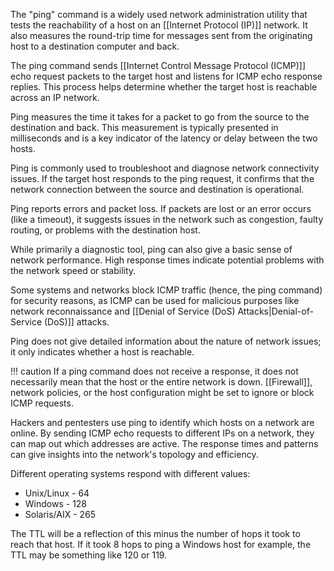 The "ping" command is a widely used network administration utility that tests the reachability of a host on an [[Internet Protocol (IP)]] network. It also measures the round-trip time for messages sent from the originating host to a destination computer and back.

The ping command sends [[Internet Control Message Protocol (ICMP)]] echo request packets to the target host and listens for ICMP echo response replies. This process helps determine whether the target host is reachable across an IP network.

Ping measures the time it takes for a packet to go from the source to the destination and back. This measurement is typically presented in milliseconds and is a key indicator of the latency or delay between the two hosts.

Ping is commonly used to troubleshoot and diagnose network connectivity issues. If the target host responds to the ping request, it confirms that the network connection between the source and destination is operational.

Ping reports errors and packet loss. If packets are lost or an error occurs (like a timeout), it suggests issues in the network such as congestion, faulty routing, or problems with the destination host.

While primarily a diagnostic tool, ping can also give a basic sense of network performance. High response times indicate potential problems with the network speed or stability.

Some systems and networks block ICMP traffic (hence, the ping command) for security reasons, as ICMP can be used for malicious purposes like network reconnaissance and [[Denial of Service (DoS) Attacks|Denial-of-Service (DoS)]] attacks.

Ping does not give detailed information about the nature of network issues; it only indicates whether a host is reachable.

!!! caution
    If a ping command does not receive a response, it does not necessarily mean that the host or the entire network is down. [[Firewall]], network policies, or the host configuration might be set to ignore or block ICMP requests.

Hackers and pentesters use ping to identify which hosts on a network are online. By sending ICMP echo requests to different IPs on a network, they can map out which addresses are active. The response times and patterns can give insights into the network's topology and efficiency.

Different operating systems respond with different values:

- Unix/Linux - 64
- Windows - 128
- Solaris/AIX - 265

The TTL will be a reflection of this minus the number of hops it took to reach that host. If it took 8 hops to ping a Windows host for example, the TTL may be something like 120 or 119.



